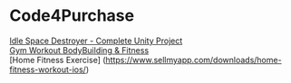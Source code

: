 # Code4Purchase

[Idle Space Destroyer - Complete Unity Project](https://www.codester.com/items/11938/idle-space-destroyer-complete-unity-project)    
[Gym Workout BodyBuilding & Fitness](https://www.sellmyapp.com/downloads/gym-workout-pro/)    
[Home Fitness Exercise] (https://www.sellmyapp.com/downloads/home-fitness-workout-ios/)    
